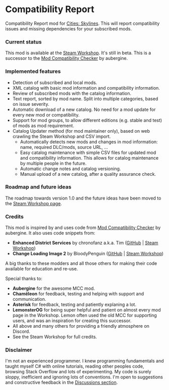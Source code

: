 # Compatibility Report

Compatibility Report mod for [Cities: Skylines](https://steamcommunity.com/app/255710/workshop/). This will report compatibility issues and missing dependencies for your subscribed mods.

### Current status
This mod is available at the [Steam Workshop](https://steamcommunity.com/sharedfiles/filedetails/?id=2633433869). It's still in beta. This is a successor to the [Mod Compatibility Checker](https://steamcommunity.com/sharedfiles/filedetails/?id=2034713132) by aubergine.


### Implemented features
* Detection of subscribed and local mods.
* XML catalog with basic mod information and compatibility information.
* Review of subscribed mods with the catalog information.
* Text report, sorted by mod name. Split into multiple categories, based on issue severity.
* Automatic download of a new catalog. No need for a mod update for every new mod or compatibility.
* Support for mod groups, to allow different editions (e.g. stable and test) of mods as mod requirement.
* Catalog Updater method (for mod maintainer only), based on web crawling the Steam Workshop and CSV import.
  * Automatically detects new mods and changes in mod information: name, required DLC/mods, source URL, ...
  * Easy catalog maintenance with simple CSV files for updated mod and compatibility information. This allows for catalog maintenance by multiple people in the future.
  * Automatic change notes and catalog versioning.
  * Manual upload of a new catalog, after a quality assurance check.

### Roadmap and future ideas
The roadmap towards version 1.0 and the future ideas have been moved to the [Steam Workshop page](https://steamcommunity.com/workshop/filedetails/discussion/2633433869/3162083441792162041/).

### Credits
This mod is inspired by and uses code from [Mod Compatibility Checker](https://github.com/CitiesSkylinesMods/AutoRepair) by aubergine. It also uses code snippets from:
* **Enhanced District Services** by chronofanz a.k.a. Tim ([GitHub](https://github.com/chronofanz/EnhancedDistrictServices) | [Steam Workshop](https://steamcommunity.com/sharedfiles/filedetails/?id=2303997489))
* **Change Loading Image 2** by BloodyPenguin ([GitHub](https://github.com/bloodypenguin/ChangeLoadingImage) | [Steam Workshop](https://steamcommunity.com/sharedfiles/filedetails/?id=1818482110))

A big thanks to these modders and all those others for making their code available for education and re-use.

Special thanks to:
* **Aubergine** for the awesome MCC mod.
* **Chamëleon** for feedback, testing and helping with support and communication.
* **Asterisk** for feedback, testing and patiently explaning a lot.
* **LemonsterOG** for being super helpful and patient on almost every mod page in the Workshop. Lemon often used the old MCC for supporting users, and was an inspiration for creating this successor.
* All above and many others for providing a friendly atmosphere on Discord.
* See the Steam Workshop for full credits.

### Disclaimer
I'm not an experienced programmer. I knew programming fundamentals and taught myself C# with online tutorials, reading other peoples code, browsing Stack Overflow and lots of experimenting. My code is surely sloppy, inefficient and ignoring lots of conventions. I'm open to suggestions and constructive feedback in the [Discussions section](https://github.com/Finwickle/CompatibilityReport/discussions).

